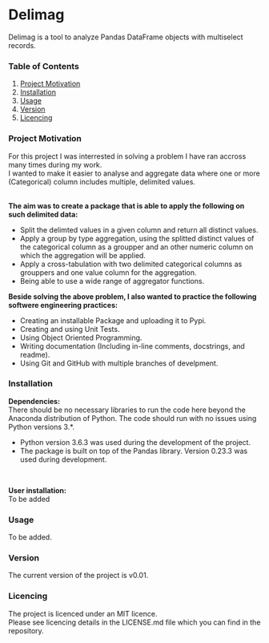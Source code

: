 # Delimag

Delimag is a tool to analyze Pandas DataFrame objects with multiselect records.
<br>

### Table of Contents
 
 1. [Project Motivation](#motivation)
 2. [Installation](#installation)
 3. [Usage](#usage)
 4. [Version](#version)
 5. [Licencing](#licencing)
 
<a id='motivation'></a>
### Project Motivation

For this project I was interrested in solving a problem I have ran accross many times during my work. <br>
I wanted to make it easier to analyse and aggregate data where one or more (Categorical) column includes multiple, delimited values.<br>
<br>

**The aim was to create a package that is able to apply the following on such delimited data:**
* Split the delimted values in a given column and return all distinct values.
* Apply a group by type aggregation, using the splitted distinct values of the categorical column as a groupper and an other numeric column on which the aggregation will be applied.
* Apply a cross-tabulation with two delimited categorical columns  as grouppers and one value column for the aggregation.
* Being able to use a wide range of aggregator functions.

**Beside solving the above problem, I also wanted to practice the following softwere engineering practices:**
* Creating an installable Package and uploading it to Pypi.
* Creating and using Unit Tests.
* Using Object Oriented Programming.
* Writing documentation (Including in-line comments, docstrings, and readme).
* Using Git and GitHub with multiple branches of develpment.


<a id='installation'></a>
### Installation

**Dependencies:** <br>
There should be no necessary libraries to run the code here beyond the Anaconda distribution of Python. The code should run with no issues using Python versions 3.*.

* Python version 3.6.3 was used during the development of the project.
* The package is built on top of the Pandas library. Version 0.23.3 was used during development.
<br>

**User installation:** <br>
To be added

<a id='usage'></a>
### Usage
To be added.

<a id='version'></a>
### Version
The current version of the project is v0.01.

<a id='licencing'></a>
### Licencing
The project is licenced under an MIT licence.<br>
Please see licencing details in the LICENSE.md file which you can find in the repository.
